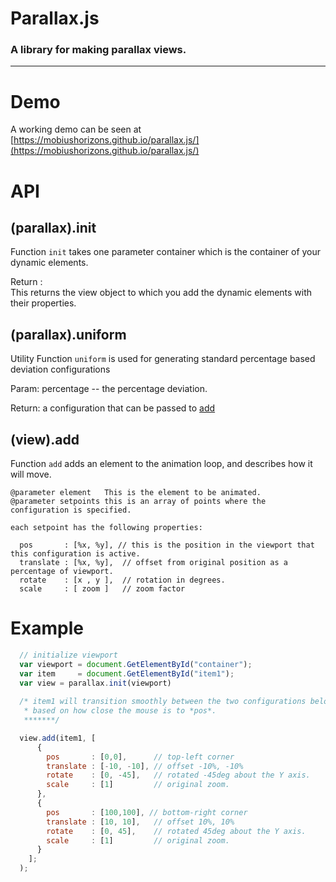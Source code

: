 # Parallax.js
### A library for making parallax views.

---

# Demo

A working demo can be seen at [https://mobiushorizons.github.io/parallax.js/](https://mobiushorizons.github.io/parallax.js/)

# API

## (parallax).init

Function `init` takes one parameter container which is the container of your dynamic elements.

Return :  
This returns the view object to which you add the dynamic elements with their properties.


## (parallax).uniform

Utility Function `uniform` is used for generating standard percentage based deviation configurations

Param: 
percentage -- the percentage deviation.

Return: 
a configuration that can be passed to [add](#viewadd) 

## (view).add

Function `add` adds an element to the animation loop, and describes how it will move.
```
@parameter element   This is the element to be animated.
@parameter setpoints this is an array of points where the configuration is specified.

each setpoint has the following properties:

  pos       : [%x, %y], // this is the position in the viewport that this configuration is active.
  translate : [%x, %y],  // offset from original position as a percentage of viewport.
  rotate    : [x , y ],  // rotation in degrees.
  scale     : [ zoom ]   // zoom factor

```

# Example
```javascript
  // initialize viewport
  var viewport = document.GetElementById("container");
  var item     = document.GetElementById("item1");
  var view = parallax.init(viewport)
  
  /* item1 will transition smoothly between the two configurations below 
   * based on how close the mouse is to *pos*.
   *******/

  view.add(item1, [
      {
        pos       : [0,0],      // top-left corner
        translate : [-10, -10], // offset -10%, -10%
        rotate    : [0, -45],   // rotated -45deg about the Y axis.
        scale     : [1]         // original zoom.
      },
      {
        pos       : [100,100], // bottom-right corner
        translate : [10, 10],   // offset 10%, 10%
        rotate    : [0, 45],    // rotated 45deg about the Y axis.
        scale     : [1]         // original zoom.
      }
    ];
  );
```
